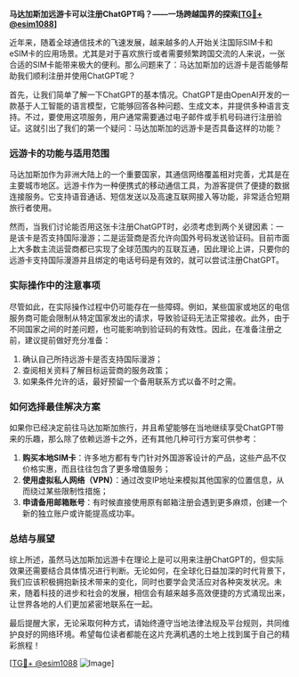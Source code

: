 **马达加斯加远游卡可以注册ChatGPT吗？——一场跨越国界的探索[[TG💪+ @esim1088](https://t.me/s/esim1088)]**

近年来，随着全球通信技术的飞速发展，越来越多的人开始关注国际SIM卡和eSIM卡的应用场景。尤其是对于喜欢旅行或者需要频繁跨国交流的人来说，一张合适的SIM卡能带来极大的便利。那么问题来了：马达加斯加的远游卡是否能够帮助我们顺利注册并使用ChatGPT呢？

首先，让我们简单了解一下ChatGPT的基本情况。ChatGPT是由OpenAI开发的一款基于人工智能的语言模型，它能够回答各种问题、生成文本，并提供多种语言支持。不过，要使用这项服务，用户通常需要通过电子邮件或手机号码进行注册验证。这就引出了我们的第一个疑问：马达加斯加的远游卡是否具备这样的功能？

### **远游卡的功能与适用范围**

马达加斯加作为非洲大陆上的一个重要国家，其通信网络覆盖相对完善，尤其是在主要城市地区。远游卡作为一种便携式的移动通信工具，为游客提供了便捷的数据连接服务。它支持语音通话、短信发送以及高速互联网接入等功能，非常适合短期旅行者使用。

然而，当我们讨论能否用这张卡注册ChatGPT时，必须考虑到两个关键因素：一是该卡是否支持国际漫游；二是运营商是否允许向国外号码发送验证码。目前市面上大多数主流运营商都已实现了全球范围内的互联互通，因此理论上讲，只要你的远游卡支持国际漫游并且绑定的电话号码是有效的，就可以尝试注册ChatGPT。

### **实际操作中的注意事项**

尽管如此，在实际操作过程中仍可能存在一些障碍。例如，某些国家或地区的电信服务商可能会限制从特定国家发出的请求，导致验证码无法正常接收。此外，由于不同国家之间的时差问题，也可能影响到验证码的有效性。因此，在准备注册之前，建议提前做好充分准备：

1. 确认自己所持远游卡是否支持国际漫游；
2. 查阅相关资料了解目标运营商的服务政策；
3. 如果条件允许的话，最好预留一个备用联系方式以备不时之需。

### **如何选择最佳解决方案**

如果你已经决定前往马达加斯加旅行，并且希望能够在当地继续享受ChatGPT带来的乐趣，那么除了依赖远游卡之外，还有其他几种可行方案可供参考：

1. **购买本地SIM卡**：许多地方都有专门针对外国游客设计的产品，这些产品不仅价格实惠，而且往往包含了更多增值服务；
2. **使用虚拟私人网络（VPN）**：通过改变IP地址来模拟其他国家的位置信息，从而绕过某些限制性措施；
3. **申请备用邮箱账号**：有时候直接使用原有邮箱注册会遇到更多麻烦，创建一个新的独立账户或许能提高成功率。

### **总结与展望**

综上所述，虽然马达加斯加远游卡在理论上是可以用来注册ChatGPT的，但实际效果还需要结合具体情况进行判断。无论如何，在全球化日益加深的时代背景下，我们应该积极拥抱新技术带来的变化，同时也要学会灵活应对各种突发状况。未来，随着科技的进步和社会的发展，相信会有越来越多高效便捷的方式涌现出来，让世界各地的人们更加紧密地联系在一起。

最后提醒大家，无论采取何种方式，请始终遵守当地法律法规及平台规则，共同维护良好的网络环境。希望每位读者都能在这片充满机遇的土地上找到属于自己的精彩旅程！

[[TG💪+ @esim1088](https://t.me/s/esim1088) ![Image](https://i.postimg.cc/4NQfJmqS/Snipaste-2025-05-13-00-14-12.png)]
